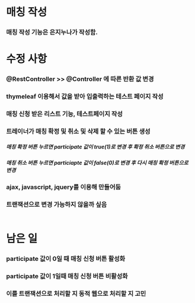 # 매칭 작성
### 매칭 작성 기능은 은지누나가 작성함.<br>
# 수정 사항
### @RestController >> @Controller 에 따른 반환 값 변경
### thymeleaf 이용해서 값을 받아 입출력하는 테스트 페이지 작성
### 매칭 신청 받은 리스트 기능, 테스트페이지 작성
### 트레이너가 매칭 확정 및 취소 및 삭제 할 수 있는 버튼 생성
##### 매칭 확정 버튼 누르면 participate 값이 true(1)로 변경 후 확정 취소 버튼으로 변경
##### 매칭 취소 버튼 누르면 particiapte 값이 false(0)로 변경 후 다시 매칭 확정 버튼으로 변경
### ajax, javascript, jquery를 이용해 만들어둠
### 트랜잭션으로 변경 가능하지 않을까 싶음<br><br>
# 남은 일
### participate 값이 0일 때 매칭 신청 버튼 활성화
### participate 값이 1일때 매칭 신청 버튼 비활성화
### 이를 트랜잭션으로 처리할 지 동적 웹으로 처리할 지 고민

